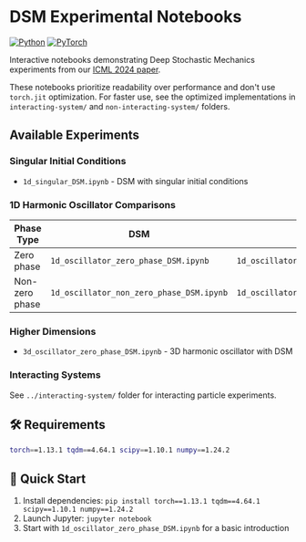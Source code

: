 # DSM Experimental Notebooks

[![Python](https://img.shields.io/badge/Python-3.3+-green)](https://www.python.org/)
[![PyTorch](https://img.shields.io/badge/PyTorch-1.13.1-orange)](https://pytorch.org/)

Interactive notebooks demonstrating Deep Stochastic Mechanics experiments from our [ICML 2024 paper](https://proceedings.mlr.press/v235/orlova24a.html).

These notebooks prioritize readability over performance and don't use `torch.jit` optimization. For faster use, see the optimized implementations in `interacting-system/` and `non-interacting-system/` folders.

## Available Experiments

### Singular Initial Conditions
- `1d_singular_DSM.ipynb` - DSM with singular initial conditions

### 1D Harmonic Oscillator Comparisons
| Phase Type | DSM | PINN |
|------------|-----|------|
| Zero phase | `1d_oscillator_zero_phase_DSM.ipynb` | `1d_oscillator_zero_phase_PINN.ipynb` |
| Non-zero phase | `1d_oscillator_non_zero_phase_DSM.ipynb` | `1d_oscillator_non_zero_phase_PINN.ipynb` |

### Higher Dimensions
- `3d_oscillator_zero_phase_DSM.ipynb` - 3D harmonic oscillator with DSM

### Interacting Systems
See `../interacting-system/` folder for interacting particle experiments.

## 🛠️ Requirements

```bash
torch==1.13.1 tqdm==4.64.1 scipy==1.10.1 numpy==1.24.2
```

## 🚀 Quick Start

1. Install dependencies: `pip install torch==1.13.1 tqdm==4.64.1 scipy==1.10.1 numpy==1.24.2`
2. Launch Jupyter: `jupyter notebook`
3. Start with `1d_oscillator_zero_phase_DSM.ipynb` for a basic introduction


